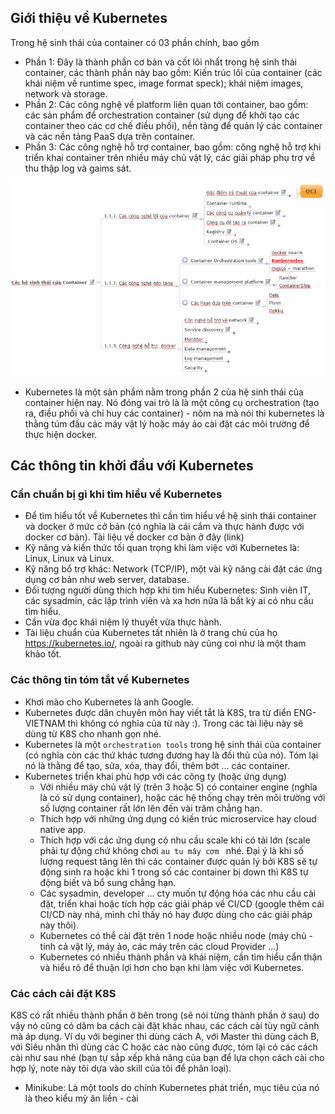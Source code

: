 ## Giới thiệu về Kubernetes

Trong hệ sinh thái của container có 03 phần chính, bao gồm

 - Phần 1: Đây là thành phần cơ bản và cốt lõi nhất trong hệ sinh thái container, các thành phần này bao gồm: Kiến trúc lõi của container (các khái niệm về runtime spec, image format speck); khái niệm images, network và storage.
 - Phần 2: Các công nghệ về platform liên quan tới container, bao gồm: các sản phẩm để orchestration container (sử dụng để khởi tạo các container theo các cơ chế điều phối), nền tảng để quản lý các container và các nền tảng PaaS dựa trên container.
 - Phần 3: Các công nghệ hỗ trợ container, bao gồm: công nghệ hỗ trợ khi triển khai container trên nhiều máy chủ vật lý, các giải pháp phụ trợ về thu thập log và gaims sát.
 
![Docker-ecosys1](../../images/Docker-ecosys1.png)
 
- Kubernetes là một sản phẩm nằm trong phần 2 của hệ sinh thái của container hiện nay. Nó đóng vai trò là là một công cụ orchestration (tạo ra, điều phối và chỉ huy các container) - nôm na mà nói thì kubernetes là thằng túm đầu các máy vật lý hoặc máy ảo cài đặt các môi trường để thực hiện docker.

## Các thông tin khởi đầu với Kubernetes 

### Cần chuẩn bị gì khi tìm hiểu về Kubernetes
- Để tìm hiểu tốt về Kubernetes thì cần tìm hiểu về hệ sinh thái container và docker ở mức cở bản (có nghĩa là cái cắm và thực hành được với docker cơ bản). Tài liệu về docker cơ bản ở đây (link)
- Kỹ năng và kiến thức tối quan trọng khi làm việc với Kubernetes là: Linux, Linux và Linux.
- Kỹ năng bổ trợ khác: Network (TCP/IP), một vài kỹ năng cài đặt các ứng dụng cơ bản như web server, database.
- Đối tượng người dùng thích hợp khi tìm hiểu Kubernetes: Sinh viên IT, các sysadmin, các lập trình viên và xa hơn nữa là bất kỳ ai có nhu cầu tìm hiểu.
- Cần vừa đọc khái niệm lý thuyết vừa thực hành.
- Tài liệu chuẩn của Kubernetes tất nhiên là ở trang chủ của họ https://kubernetes.io/, ngoài ra github này cũng coi như là một tham khảo tốt.

### Các thông tin tóm tắt về Kubernetes

- Khơi mào cho Kubernetes là anh Google.
- Kubernetes được dân chuyên môn hay viết tắt là K8S, tra từ điển ENG-VIETNAM thì không có nghĩa của từ này :). Trong các tài liệu này sẽ dùng từ K8S cho nhanh gọn nhé.
- Kubernetes là một `orchestration tools` trong hệ sinh thái của container (có nghĩa còn các thứ khác tương đương hay là đối thủ của nó). Tóm lại nó là thằng để tạo, sửa, xóa, thay đổi, thêm bớt ... các container.
- Kubernetes triển khai phù hợp với các công ty (hoặc ứng dụng)
  - Với nhiều máy chủ vật lý (trên 3 hoặc 5) có container engine (nghĩa là có sử dụng container), hoặc các hệ thống chạy trên môi trường với số lượng container rất lớn lên đến vài trăm chẳng hạn.
  - Thích hợp với những ứng dụng có kiến trúc microservice hay cloud native app.
  - Thích hợp với các ứng dụng có nhu cầu scale khi có tải lớn (scale phải tự động chứ không chơi `au tu mây cơm ` nhé. Đại ý là khi số lượng request tăng lên thì các container được quản lý bởi K8S sẽ tự động sinh ra hoặc khi 1 trong số các container bị down thì K8S tự động biết và bổ sung chẳng hạn.
  - Các sysadmin, developer ... cty muốn tự động hóa các nhu cầu cài đặt, triển khai hoặc tích hợp các giải pháp về CI/CD (google thêm cái CI/CD này nhá, mình chỉ thấy nó hay được dùng cho các giải pháp này thôi).
  - Kubernetes có thể cài đặt trên 1 node hoặc nhiều node (máy chủ - tính cả vật lý, máy ảo, các máy trên các cloud Provider ...)
  - Kubernetes có nhiều thành phần và khái niệm, cần tìm hiểu cẩn thận và hiểu rõ để thuận lợi hơn cho bạn khi làm việc với Kubernetes.
  
### Các cách cài đặt K8S

K8S có rất nhiều thành phần ở bên trong (sẽ nói từng thành phần ở sau) do vậy nó cũng có dăm ba cách cài đặt khác nhau, các cách cài tùy ngữ cảnh mà áp dụng. Ví dụ với beginer thì dùng cách A, với Master thì dùng cách B, với Siêu nhân thì dùng các C hoặc các nào cũng được, tóm lại có các cách cài như sau nhé (bạn tự sắp xếp khả năng của bạn để lựa chọn cách cài cho hợp lý, note này tôi dựa vào skill của tôi để phân loại).

- Minikube: Là một tools do chính Kubernetes phát triển, mục tiêu của nó là theo kiểu mỳ ăn liền - cài 


